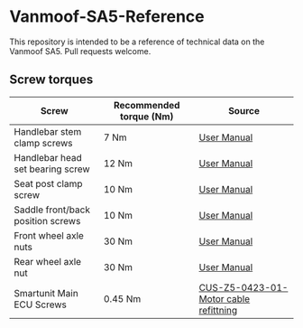 # Vanmoof-SA5-Reference

This repository is intended to be a reference of technical data on the Vanmoof SA5. Pull requests welcome.

## Screw torques

| Screw                     | Recommended torque (Nm) | Source                                 |
|---------------------------|-------------------------|----------------------------------------|
| Handlebar stem clamp screws | 7 Nm | [User Manual](https://archive.org/details/vanmoof-sa5-user-manual/) |
| Handlebar head set bearing screw | 12 Nm | [User Manual](https://archive.org/details/vanmoof-sa5-user-manual/) |
| Seat post clamp screw | 10 Nm | [User Manual](https://archive.org/details/vanmoof-sa5-user-manual/) |
| Saddle front/back position screws | 10 Nm | [User Manual](https://archive.org/details/vanmoof-sa5-user-manual/) |
| Front wheel axle nuts | 30 Nm | [User Manual](https://archive.org/details/vanmoof-sa5-user-manual/) |
| Rear wheel axle nut | 30 Nm | [User Manual](https://archive.org/details/vanmoof-sa5-user-manual/) |
| Smartunit Main ECU Screws | 0.45 Nm                 | [CUS-Z5-0423-01- Motor cable refittning](https://archive.org/details/pub-cus-z-5-0423-01-motor-cable-refitting) |
